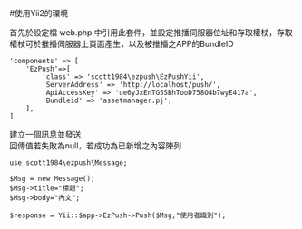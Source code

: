 #使用Yii2的環境

首先於設定檔 web.php 中引用此套件，並設定推播伺服器位址和存取權杖，存取權杖可於推播伺服器上頁面產生，以及被推播之APP的BundleID
````
'components' => [
    'EzPush'=>[
        'class' => 'scott1984\ezpush\EzPushYii',
        'ServerAddress' => 'http://localhost/push/',
        'ApiAccessKey' => 'ue6yJxEnTG5SBhTooD758O4b7wyE417a',
        'Bundleid' => 'assetmanager.pj',
    ],
]
````
建立一個訊息並發送<br>
回傳值若失敗為null，若成功為已新增之內容陣列
````
use scott1984\ezpush\Message;

$Msg = new Message();
$Msg->title="標題";
$Msg->body="內文";

$response = Yii::$app->EzPush->Push($Msg,"使用者識別");
````
